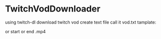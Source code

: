 # TwitchVodDownloader
using twitch-dl download twitch vod
create text file call it vod.txt
tamplate:

<twtich vod id>
<path to save vod>
<xx:xx:xx> or <xx:xx> start 
<xx:xx:xx> or <xx:xx> end
<Name of video output>.mp4
